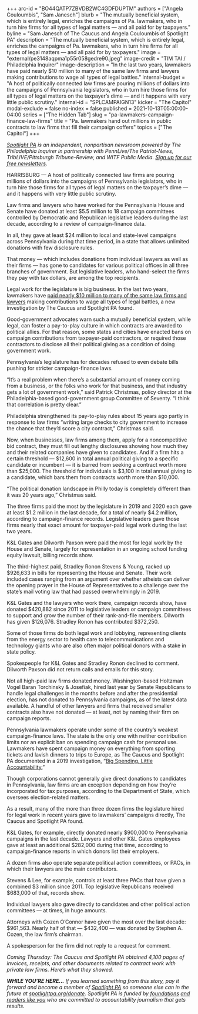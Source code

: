 +++
arc-id = "BO44QATP7ZBVDB2WC4GDFDUPTM"
authors = ["Angela Couloumbis", "Sam Janesch"]
blurb = "The mutually beneficial system, which is entirely legal, enriches the campaigns of Pa. lawmakers, who in turn hire firms for all types of legal matters — and all paid for by taxpayers."
byline = "Sam Janesch of The Caucus and Angela Couloumbis of Spotlight PA"
description = "The mutually beneficial system, which is entirely legal, enriches the campaigns of Pa. lawmakers, who in turn hire firms for all types of legal matters — and all paid for by taxpayers."
image = "external/pe3148aqpma1p55r058gedre90.jpeg"
image-credit = "TIM TAI / Philadelphia Inquirer"
image-description = "In the last two years, lawmakers have paid nearly $10 million to many of the same law firms and lawyers making contributions to wage all types of legal battles."
internal-budget = "A host of politically connected law firms are pouring millions of dollars into the campaigns of Pennsylvania legislators, who in turn hire those firms for all types of legal matters on the taxpayer’s dime — and it happens with very little public scrutiny."
internal-id = "SPLCAMPAIGN13"
kicker = "The Capitol"
modal-exclude = false
no-index = false
published = 2021-10-13T05:00:00-04:00
series = ["The Hidden Tab"]
slug = "pa-lawmakers-campaign-finance-law-firms"
title = "Pa. lawmakers hand out millions in public contracts to law firms that fill their campaign coffers"
topics = ["The Capitol"]
+++

<a href="https://www.spotlightpa.org/"><i>Spotlight PA</i></a><i> is an independent, nonpartisan newsroom powered by The Philadelphia Inquirer in partnership with PennLive/The Patriot-News, TribLIVE/Pittsburgh Tribune-Review, and WITF Public Media. </i><a href="https://www.spotlightpa.org/newsletters"><i>Sign up for our free newsletters</i></a><i>.</i>

HARRISBURG — A host of politically connected law firms are pouring millions of dollars into the campaigns of Pennsylvania legislators, who in turn hire those firms for all types of legal matters on the taxpayer’s dime — and it happens with very little public scrutiny.

Law firms and lawyers who have worked for the Pennsylvania House and Senate have donated at least $5.5 million to 18 campaign committees controlled by Democratic and Republican legislative leaders during the last decade, according to a review of campaign-finance data.

In all, they gave at least $24 million to local and state-level campaigns across Pennsylvania during that time period, in a state that allows unlimited donations with few disclosure rules.

<script src="https://www.spotlightpa.org/embed.js" async></script><div data-spl-embed-version="1" data-spl-src="https://www.spotlightpa.org/embeds/newsletter/"></div>

That money — which includes donations from individual lawyers as well as their firms — has gone to candidates for various political offices in all three branches of government. But legislative leaders, who hand-select the firms they pay with tax dollars, are among the top recipients.

Legal work for the legislature is big business. In the last two years, lawmakers have <a href="https://www.inquirer.com/politics/pennsylvania/spl/pennsylvania-legislature-legal-bills-private-lawyers-20211012.html">paid nearly $10 million to many of the same law firms and lawyers</a> making contributions to wage all types of legal battles, a new investigation by The Caucus and Spotlight PA found.

Good-government advocates warn such a mutually beneficial system, while legal, can foster a pay-to-play culture in which contracts are awarded to political allies. For that reason, some states and cities have enacted bans on campaign contributions from taxpayer-paid contractors, or required those contractors to disclose all their political giving as a condition of doing government work.

Pennsylvania’s legislature has for decades refused to even debate bills pushing for stricter campaign-finance laws.

“It’s a real problem when there’s a substantial amount of money coming from a business, or the folks who work for that business, and that industry gets a lot of government work,” said Patrick Christmas, policy director at the Philadelphia-based good-government group Committee of Seventy. “I think that correlation is pretty clear.”

Philadelphia strengthened its pay-to-play rules about 15 years ago partly in response to law firms “writing large checks to city government to increase the chance that they’d score a city contract,” Christmas said.

Now, when businesses, law firms among them, apply for a noncompetitive bid contract, they must fill out lengthy disclosures showing how much they and their related companies have given to candidates. And if a firm hits a certain threshold — $12,600 in total annual political giving to a specific candidate or incumbent — it is barred from seeking a contract worth more than $25,000. The threshold for individuals is $3,100 in total annual giving to a candidate, which bars them from contracts worth more than $10,000.

“The political donation landscape in Philly today is completely different than it was 20 years ago,” Christmas said.

<div class="flourish-embed flourish-table" data-src="visualisation/7466530"><script src="https://public.flourish.studio/resources/embed.js"></script></div>

The three firms paid the most by the legislature in 2019 and 2020 each gave at least $1.2 million in the last decade, for a total of nearly $4.2 million, according to campaign-finance records. Legislative leaders gave those firms nearly that exact amount for taxpayer-paid legal work during the last two years.

K&amp;L Gates and Dilworth Paxson were paid the most for legal work by the House and Senate, largely for representation in an ongoing school funding equity lawsuit, billing records show.

The third-highest paid, Stradley Ronon Stevens &amp; Young, racked up $926,633 in bills for representing the House and Senate. Their work included cases ranging from an argument over whether atheists can deliver the opening prayer in the House of Representatives to a challenge over the state’s mail voting law that had passed overwhelmingly in 2019.

K&amp;L Gates and the lawyers who work there, campaign records show, have donated $420,882 since 2011 to legislative leaders or campaign committees to support and grow the number of their rank-and-file members. Dilworth has given $126,076. Stradley Ronon has contributed $372,250.

Some of those firms do both legal work and lobbying, representing clients from the energy sector to health care to telecommunications and technology giants who are also often major political donors with a stake in state policy.

Spokespeople for K&amp;L Gates and Stradley Ronon declined to comment. Dilworth Paxson did not return calls and emails for this story.

Not all high-paid law firms donated money. Washington-based Holtzman Vogel Baran Torchinsky &amp; Josefiak, hired last year by Senate Republicans to handle legal challenges in the months before and after the presidential election, has not donated to Pennsylvania campaigns, as of the latest data available. A handful of other lawyers and firms that received smaller contracts also have not donated — at least, not by naming their firm on campaign reports.

Pennsylvania lawmakers operate under some of the country’s weakest campaign-finance laws. The state is the only one with neither contribution limits nor an explicit ban on spending campaign cash for personal use. Lawmakers have spent campaign money on everything from sporting tickets and lavish dinners to trips to Europe, as The Caucus and Spotlight PA documented in a 2019 investigation, “<a href="https://www.spotlightpa.org/series/campaign-finance-2019/">Big Spending, Little Accountability.</a>”

Though corporations cannot generally give direct donations to candidates in Pennsylvania, law firms are an exception depending on how they’re incorporated for tax purposes, according to the Department of State, which oversees election-related matters.

As a result, many of the more than three dozen firms the legislature hired for legal work in recent years gave to lawmakers’ campaigns directly, The Caucus and Spotlight PA found.

<script src="https://www.spotlightpa.org/embed.js" async></script><div data-spl-embed-version="1" data-spl-src="https://www.spotlightpa.org/embeds/donate/?teaser_text=If%20you%20learned%20something%20from%20this%20report%2C%20pay%20it%20forward%20and%20become%20a%20member%20of%20Spotlight%20PA%20so%20someone%20else%20can%20in%20the%20future."></div>


K&amp;L Gates, for example, directly donated nearly $900,000 to Pennsylvania campaigns in the last decade. Lawyers and other K&amp;L Gates employees gave at least an additional $282,000 during that time, according to campaign-finance reports in which donors list their employers.

A dozen firms also operate separate political action committees, or PACs, in which their lawyers are the main contributors.

Stevens &amp; Lee, for example, controls at least three PACs that have given a combined $3 million since 2011. Top legislative Republicans received $683,000 of that, records show.

Individual lawyers also gave directly to candidates and other political action committees — at times, in huge amounts.

Attorneys with Cozen O’Connor have given the most over the last decade: $961,563. Nearly half of that — $432,400 — was donated by Stephen A. Cozen, the law firm’s chairman.

A spokesperson for the firm did not reply to a request for comment.

<i>Coming Thursday: The Caucus and Spotlight PA obtained 4,100 pages of invoices, receipts, and other documents related to contract work with private law firms. Here’s what they showed.</i>

<i><b>WHILE YOU’RE HERE...</b></i><i> If you learned something from this story, pay it forward and become a member of </i><a href="https://www.spotlightpa.org/"><i>Spotlight PA</i></a><i> so someone else can in the future at </i><a href="http://spotlightpa.org/donate"><i>spotlightpa.org/donate</i></a><i>. Spotlight PA is funded by</i><a href="https://www.spotlightpa.org/support"><i> foundations</i></a><i> </i><a href="https://www.spotlightpa.org/support"><i>and readers like you</i></a><i> who are committed to accountability journalism that gets results.</i>

